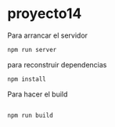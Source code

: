 # proyecto14

Para arrancar el servidor 
```sh
npm run server
```

para reconstruir dependencias
```sh
npm install
```

Para hacer el build
```sh

npm run build

```